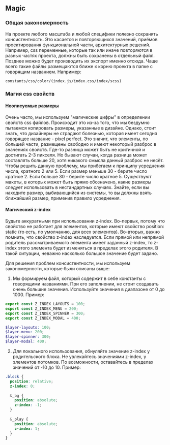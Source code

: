 ## Magic

### Общая закономерность

На проекте любого масштаба и любой специфики полезно сохранять консистентность. Это касается и повторяющихся значений, приёмов
проектирования функциональной части, архитектурных решений. Например, css переменные, которые так или иначе повторяются
в разных частях проекта, должны быть сохранены в отдельный файл. Позднее можно будет производить их экспорт именно отсюда.
Чаще всего такие файлы размещаются ближе к корню проекта в папке с говорящим названием. Например:

```
constants/css/color/(index.js/index.css/index/scss)
```

### Магия css свойств

#### Неописуемые размеры

Очень часто, мы используем "магические цифры" в определении свойств css файлов. Происходит это из-за того, что мы
бездумно пытаемся копировать размеры, указанные в дизайне. Однако, стоит знать, что дизайнеры не страдают болезнью, которая
имеет сегодня говорящее название - pixel perfect.
Это значит, что элементы, по большей части, размещены свободно и имеют некоторый разброс в значениях свойств.
Где-то разница может быть не критичной и достигать 2-3 пикселя. Но бывают случаи, когда разница может
составлять больше 20, хотя никакого смысла данный разброс не несёт.
Чтобы решить данную проблему, мы прибегаем к принципу усреднения числа, кратного 2 или 5. Если размер меньше 30 -
берите число кратное 2. Если больше 30 - берите число кратное 5.
Существуют макеты, в которых может быть прямо обозначено, какие размеры следует использовать в нестандартных случаях.
Знайте, если вы находите размер, выбивающийся из системы, то вы должны взять ближайший размер, применив правило усреднения.

#### Магический z-index

Будьте аккуратными при использовании z-index. Во-первых, потому что свойство не работает для элементов, которые имеют
свойство position: static (то есть, по умолчанию, для всех элементов). Во-вторых, важно помнить, что свойство z-index наследуется.
Если прямой или непрямой родитель рассматриваемого элемента имеет заданный z-index, то z-index этого элемента будет изменяться
в пределах этого родителя. В такой ситуации, неважно насколько большое значение будет задано.

Для решения проблем консистентности, мы используем закономерности, которые были описаны выше:

1. Мы формируем файл, который содержит в себе константы с говорящими названиями.
   При его заполнении, не стоит создавать очень большие значения. Используйте значения в диапазоне от 0 до 1000. Пример:

```js
export const Z_INDEX_LAYOUTS = 100;
export const Z_INDEX_MENU = 200;
export const Z_INDEX_SPINNER = 300;
export const Z_INDEX_MODAL = 400;
```

```scss
$layer-layouts: 100;
$layer-menu: 200;
$layer-spinner: 300;
$layer-modal: 400;
```

2. Для локального использования, обнуляйте значение z-index у родительского блока. Не увлекайтесь значениями z-index,
   у элементов потомков. По возможности, оставайтесь в пределах значений от -10 до 10. Пример:

```scss
.block {
  position: relative;
  z-index: 0;
  
  &_bg {
    position: absolute;
    z-index: -1;
  }
  
  &_play {
    position: absolute;
    z-index: 1;
  }
}
```
